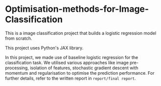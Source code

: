 # Optimisation-methods-for-Image-Classification
This is a image classification project that builds a logistic regression model from scratch.

This project uses Python's JAX library.

In this project, we made use of baseline logistic regression for the classification task. We utilised various approaches like image pre-processing, isolation of features, stochastic gradient descent with momentum and regularisation to optimise the prediction performance. For further details, refer to the written report in `report/final report`.
